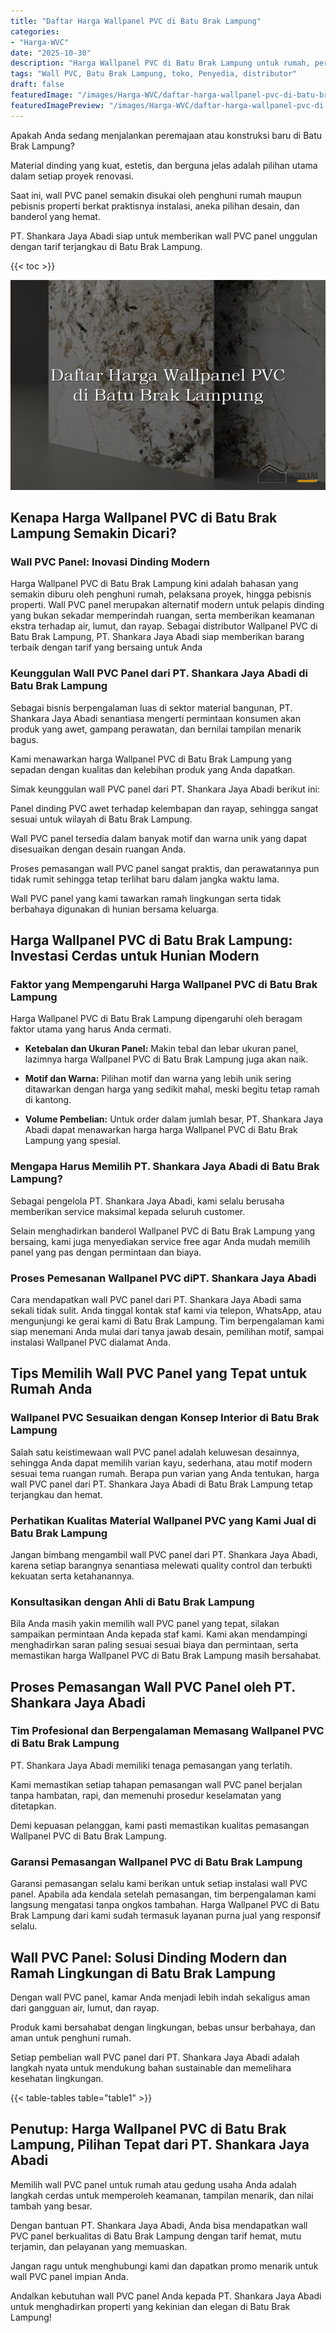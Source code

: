 ```yaml
---
title: "Daftar Harga Wallpanel PVC di Batu Brak Lampung"
categories:
- "Harga-WVC"
date: "2025-10-30"
description: "Harga Wallpanel PVC di Batu Brak Lampung untuk rumah, perkantoran, dan ritel. Material berkualitas, pilihan motif, pilihan warna modern, beserta jasa pemasangan dikerjakan oleh tim ahli dan kepastian resmi!|Layanan distribusi Wallpanel PVC di Batu Brak Lampung untuk kebutuhan hunian, perkantoran, atau toko, beserta material terbaik dan instalasi oleh teknisi profesional serta kepastian resmi.|Pilihan Wallpanel PVC di Batu Brak Lampung yang andal bagi rumah, kantor, dan ritel, dengan material berkualitas dan instalasi oleh tim ahli serta garansi resmi.|Penyediaan Wallpanel PVC di Batu Brak Lampung untuk rumah, kantor, serta ritel, beserta material terbaik dan instalasi ditangani oleh tim ahli, dilengkapi dengan garansi resmi.}"
tags: "Wall PVC, Batu Brak Lampung, toko, Penyedia, distributor"
draft: false
featuredImage: "/images/Harga-WVC/daftar-harga-wallpanel-pvc-di-batu-brak-lampung.png"
featuredImagePreview: "/images/Harga-WVC/daftar-harga-wallpanel-pvc-di-batu-brak-lampung.png"
---
```


Apakah Anda sedang menjalankan peremajaan atau konstruksi baru di Batu Brak Lampung?

Material dinding yang kuat, estetis, dan berguna jelas adalah pilihan utama dalam setiap proyek renovasi.

Saat ini, wall PVC panel semakin disukai oleh penghuni rumah maupun pebisnis properti berkat praktisnya instalasi, aneka pilihan desain, dan banderol yang hemat.

PT. Shankara Jaya Abadi siap untuk memberikan wall PVC panel unggulan dengan tarif terjangkau di Batu Brak Lampung.

{{< toc >}}

![Daftar Harga Wallpanel PVC di Batu Brak Lampung](/images/Harga-WVC/Daftar-Harga-Wallpanel-PVC-di-Batu-Brak-Lampung.png)


## Kenapa Harga Wallpanel PVC di Batu Brak Lampung Semakin Dicari?

### Wall PVC Panel: Inovasi Dinding Modern

Harga Wallpanel PVC di Batu Brak Lampung kini adalah bahasan yang semakin diburu oleh penghuni rumah, pelaksana proyek, hingga pebisnis properti. Wall PVC panel merupakan alternatif modern untuk pelapis dinding yang bukan sekadar memperindah ruangan, serta memberikan keamanan ekstra terhadap air, lumut, dan rayap. Sebagai distributor Wallpanel PVC di Batu Brak Lampung, PT. Shankara Jaya Abadi siap memberikan barang terbaik dengan tarif yang bersaing untuk Anda

### Keunggulan Wall PVC Panel dari PT. Shankara Jaya Abadi di Batu Brak Lampung

Sebagai bisnis berpengalaman luas di sektor material bangunan, PT. Shankara Jaya Abadi senantiasa mengerti permintaan konsumen akan produk yang awet, gampang perawatan, dan bernilai tampilan menarik bagus.

Kami menawarkan harga Wallpanel PVC di Batu Brak Lampung yang sepadan dengan kualitas dan kelebihan produk yang Anda dapatkan.

Simak keunggulan wall PVC panel dari PT. Shankara Jaya Abadi berikut ini:

Panel dinding PVC awet terhadap kelembapan dan rayap, sehingga sangat sesuai untuk wilayah di Batu Brak Lampung.

Wall PVC panel tersedia dalam banyak motif dan warna unik yang dapat disesuaikan dengan desain ruangan Anda.

Proses pemasangan wall PVC panel sangat praktis, dan perawatannya pun tidak rumit sehingga tetap terlihat baru dalam jangka waktu lama.

Wall PVC panel yang kami tawarkan ramah lingkungan serta tidak berbahaya digunakan di hunian bersama keluarga.

## Harga Wallpanel PVC di Batu Brak Lampung: Investasi Cerdas untuk Hunian Modern

### Faktor yang Mempengaruhi Harga Wallpanel PVC di Batu Brak Lampung

Harga Wallpanel PVC di Batu Brak Lampung dipengaruhi oleh beragam faktor utama yang harus Anda cermati.

- **Ketebalan dan Ukuran Panel:** Makin tebal dan lebar ukuran panel, lazimnya harga Wallpanel PVC di Batu Brak Lampung juga akan naik.

- **Motif dan Warna:** Pilihan motif dan warna yang lebih unik sering ditawarkan dengan harga yang sedikit mahal, meski begitu tetap ramah di kantong.

- **Volume Pembelian:** Untuk order dalam jumlah besar, PT. Shankara Jaya Abadi dapat menawarkan harga harga Wallpanel PVC di Batu Brak Lampung yang spesial.

### Mengapa Harus Memilih PT. Shankara Jaya Abadi di Batu Brak Lampung?

Sebagai pengelola PT. Shankara Jaya Abadi, kami selalu berusaha memberikan service maksimal kepada seluruh customer.

Selain menghadirkan banderol Wallpanel PVC di Batu Brak Lampung yang bersaing, kami juga menyediakan service free agar Anda mudah memilih panel yang pas dengan permintaan dan biaya.

### Proses Pemesanan Wallpanel PVC diPT. Shankara Jaya Abadi

Cara mendapatkan wall PVC panel dari PT. Shankara Jaya Abadi sama sekali tidak sulit. Anda tinggal kontak staf kami via telepon, WhatsApp, atau mengunjungi ke gerai kami di Batu Brak Lampung. Tim berpengalaman kami siap menemani Anda mulai dari tanya jawab desain, pemilihan motif, sampai instalasi Wallpanel PVC dialamat Anda.

## Tips Memilih Wall PVC Panel yang Tepat untuk Rumah Anda

### Wallpanel PVC Sesuaikan dengan Konsep Interior di Batu Brak Lampung

Salah satu keistimewaan wall PVC panel adalah keluwesan desainnya, sehingga Anda dapat memilih varian kayu, sederhana, atau motif modern sesuai tema ruangan rumah. Berapa pun varian yang Anda tentukan, harga wall PVC panel dari PT. Shankara Jaya Abadi di Batu Brak Lampung tetap terjangkau dan hemat.

### Perhatikan Kualitas Material Wallpanel PVC yang Kami Jual di Batu Brak Lampung

Jangan bimbang mengambil wall PVC panel dari PT. Shankara Jaya Abadi, karena setiap barangnya senantiasa melewati quality control dan terbukti kekuatan serta ketahanannya.

### Konsultasikan dengan Ahli di Batu Brak Lampung

Bila Anda masih yakin memilih wall PVC panel yang tepat, silakan sampaikan permintaan Anda kepada staf kami. Kami akan mendampingi menghadirkan saran paling sesuai sesuai biaya dan permintaan, serta memastikan harga Wallpanel PVC di Batu Brak Lampung masih bersahabat.

## Proses Pemasangan Wall PVC Panel oleh PT. Shankara Jaya Abadi

### Tim Profesional dan Berpengalaman Memasang Wallpanel PVC di Batu Brak Lampung

PT. Shankara Jaya Abadi memiliki tenaga pemasangan yang terlatih.

Kami memastikan setiap tahapan pemasangan wall PVC panel berjalan tanpa hambatan, rapi, dan memenuhi prosedur keselamatan yang ditetapkan.

Demi kepuasan pelanggan, kami pasti memastikan kualitas pemasangan Wallpanel PVC di Batu Brak Lampung.

### Garansi Pemasangan Wallpanel PVC di Batu Brak Lampung

Garansi pemasangan selalu kami berikan untuk setiap instalasi wall PVC panel. Apabila ada kendala setelah pemasangan, tim berpengalaman kami langsung mengatasi tanpa ongkos tambahan. Harga Wallpanel PVC di Batu Brak Lampung dari kami sudah termasuk layanan purna jual yang responsif selalu.

## Wall PVC Panel: Solusi Dinding Modern dan Ramah Lingkungan di Batu Brak Lampung

Dengan wall PVC panel, kamar Anda menjadi lebih indah sekaligus aman dari gangguan air, lumut, dan rayap.

Produk kami bersahabat dengan lingkungan, bebas unsur berbahaya, dan aman untuk penghuni rumah.

Setiap pembelian wall PVC panel dari PT. Shankara Jaya Abadi adalah langkah nyata untuk mendukung bahan sustainable dan memelihara kesehatan lingkungan.

{{< table-tables table="table1" >}}

## Penutup: Harga Wallpanel PVC di Batu Brak Lampung, Pilihan Tepat dari PT. Shankara Jaya Abadi

Memilih wall PVC panel untuk rumah atau gedung usaha Anda adalah langkah cerdas untuk memperoleh keamanan, tampilan menarik, dan nilai tambah yang besar.

Dengan bantuan PT. Shankara Jaya Abadi, Anda bisa mendapatkan wall PVC panel berkualitas di Batu Brak Lampung dengan tarif hemat, mutu terjamin, dan pelayanan yang memuaskan.

Jangan ragu untuk menghubungi kami dan dapatkan promo menarik untuk wall PVC panel impian Anda.

Andalkan kebutuhan wall PVC panel Anda kepada PT. Shankara Jaya Abadi untuk menghadirkan properti yang kekinian dan elegan di Batu Brak Lampung!
